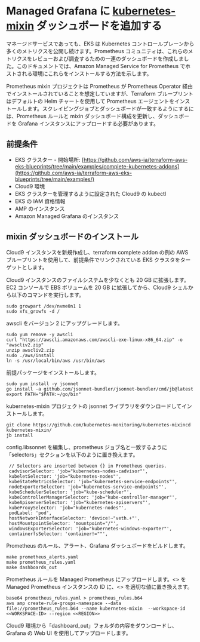 # Managed Grafana に [**kubernetes-mixin**](https://github.com/kubernetes-monitoring/kubernetes-mixin) ダッシュボードを追加する

マネージドサービスであっても、EKS は Kubernetes コントロールプレーンから多くのメトリクスを公開し続けます。Prometheus コミュニティは、これらのメトリクスをレビューおよび調査するための一連のダッシュボードを作成しました。このドキュメントでは、Amazon Managed Service for Prometheus でホストされる環境にこれらをインストールする方法を示します。

Prometheus mixin プロジェクトは Prometheus が Prometheus Operator 経由でインストールされていることを想定していますが、Terraform ブループリントはデフォルトの Helm チャートを使用して Prometheus エージェントをインストールします。スクレイピングジョブとダッシュボードが一致するようにするには、Prometheus ルールと mixin ダッシュボード構成を更新し、ダッシュボードを Grafana インスタンスにアップロードする必要があります。

## 前提条件

* EKS クラスター - 開始場所: [https://github.com/aws-ia/terraform-aws-eks-blueprints/tree/main/examples/complete-kubernetes-addons](https://github.com/aws-ia/terraform-aws-eks-blueprints/tree/main/examples/)
* Cloud9 環境
* EKS クラスターを管理するように設定された Cloud9 の kubectl
* EKS の IAM 資格情報
* AMP のインスタンス
* Amazon Managed Grafana のインスタンス

## mixin ダッシュボードのインストール


Cloud9 インスタンスを新規作成し、terraform complete addon の例の AWS ブループリントを使用して、前提条件でリンクされている EKS クラスタをターゲットとします。

Cloud9 インスタンスのファイルシステムを少なくとも 20 GB に拡張します。EC2 コンソールで EBS ボリュームを 20 GB に拡張してから、Cloud9 シェルから以下のコマンドを実行します。

```
sudo growpart /dev/nvme0n1 1
sudo xfs_growfs -d /
```


awscli をバージョン 2 にアップグレードします。

```
sudo yum remove -y awscli
curl "https://awscli.amazonaws.com/awscli-exe-linux-x86_64.zip" -o "awscliv2.zip"
unzip awscliv2.zip
sudo ./aws/install
ln -s /usr/local/bin/aws /usr/bin/aws
```


前提パッケージをインストールします。

```
sudo yum install -y jsonnet
go install -a github.com/jsonnet-bundler/jsonnet-bundler/cmd/jb@latest
export PATH="$PATH:~/go/bin"
```


kubernetes-mixin プロジェクトの jsonnet ライブラリをダウンロードしてインストールします。


```
git clone https://github.com/kubernetes-monitoring/kubernetes-mixincd kubernetes-mixin/
jb install
```


config.libsonnet を編集し、prometheus ジョブ名と一致するように「selectors」セクションを以下のように置き換えます。

```
 // Selectors are inserted between {} in Prometheus queries.
 cadvisorSelector: 'job="kubernetes-nodes-cadvisor"',
 kubeletSelector: 'job="kubernetes-nodes"',
 kubeStateMetricsSelector: 'job="kubernetes-service-endpoints"',
 nodeExporterSelector: 'job="kubernetes-service-endpoints"',
 kubeSchedulerSelector: 'job="kube-scheduler"',
 kubeControllerManagerSelector: 'job="kube-controller-manager"',
 kubeApiserverSelector: 'job="kubernetes-apiservers"',
 kubeProxySelector: 'job="kubernetes-nodes"',
 podLabel: 'pod',
 hostNetworkInterfaceSelector: 'device!~"veth.+"',
 hostMountpointSelector: 'mountpoint="/"',
 windowsExporterSelector: 'job="kubernetes-windows-exporter"',
 containerfsSelector: 'container!=""',
```



Prometheus のルール、アラート、Grafana ダッシュボードをビルドします。

```
make prometheus_alerts.yaml
make prometheus_rules.yaml
make dashboards_out
```


Prometheus ルールを Managed Prometheus にアップロードします。&lt;<workspace-id>> を Managed Prometheus インスタンスの ID に、&lt;<region>> を適切な値に置き換えます。

```
base64 prometheus_rules.yaml > prometheus_rules.b64
aws amp create-rule-groups-namespace --data file://prometheus_rules.b64 --name kubernetes-mixin  --workspace-id <<WORKSPACE-ID> --region <<REGION>>
```



Cloud9 環境から「dashboard_out」フォルダの内容をダウンロードし、Grafana の Web UI を使用してアップロードします。

</region></workspace-id></region></workspace-id>
